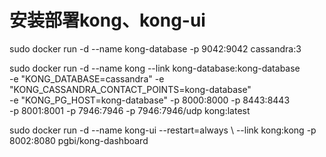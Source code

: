 安装部署kong、kong-ui
===
sudo docker run -d --name kong-database -p 9042:9042 cassandra:3

sudo docker run -d --name kong  --link kong-database:kong-database \
-e "KONG_DATABASE=cassandra" -e "KONG_CASSANDRA_CONTACT_POINTS=kong-database" \
-e "KONG_PG_HOST=kong-database" -p 8000:8000 -p 8443:8443 \
-p 8001:8001 -p 7946:7946 -p 7946:7946/udp kong:latest

sudo docker run -d --name kong-ui --restart=always \ 
--link kong:kong -p 8002:8080 pgbi/kong-dashboard
